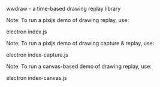 wwdraw - a time-based drawing replay library


Note: To run a pixijs demo of drawing replay, use:

electron index.js

Note: To run a pixijs demo of drawing capture & replay, use:

electron index-capture.js

Note: To run a canvas-based demo of drawing replay, use:

electron index-canvas.js
